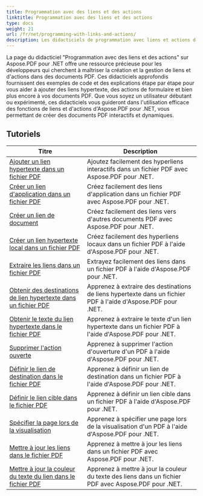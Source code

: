 ```yaml
---
title: Programmation avec des liens et des actions
linktitle: Programmation avec des liens et des actions
type: docs
weight: 21
url: /fr/net/programming-with-links-and-actions/
description: Les didacticiels de programmation avec liens et actions d'Aspose.PDF pour .NET constituent une ressource complète pour maîtriser la création et la gestion de liens interactifs dans des documents PDF.
---
```

La page du didacticiel "Programmation avec des liens et des actions" sur Aspose.PDF pour .NET offre une ressource précieuse pour les développeurs qui cherchent à maîtriser la création et la gestion de liens et d'actions dans des documents PDF. Ces didacticiels approfondis fournissent des exemples de code et des explications étape par étape pour vous aider à ajouter des liens hypertexte, des actions de formulaire et bien plus encore à vos documents PDF. Que vous soyez un utilisateur débutant ou expérimenté, ces didacticiels vous guideront dans l'utilisation efficace des fonctions de liens et d'actions d'Aspose.PDF pour .NET, vous permettant de créer des documents PDF interactifs et dynamiques.

## Tutoriels
| Titre | Description |
| --- | --- | 
| [Ajouter un lien hypertexte dans un fichier PDF](./add-hyperlink/) | Ajoutez facilement des hyperliens interactifs dans un fichier PDF avec Aspose.PDF pour .NET. |  
| [Créer un lien d'application dans un fichier PDF](./create-application-link/) | Créez facilement des liens d'application dans un fichier PDF avec Aspose.PDF pour .NET. |  
| [Créer un lien de document](./create-document-link/) | Créez facilement des liens vers d'autres documents PDF avec Aspose.PDF pour .NET. |  
| [Créer un lien hypertexte local dans un fichier PDF](./create-local-hyperlink/) | Créez facilement des hyperliens locaux dans un fichier PDF à l'aide d'Aspose.PDF pour .NET. |  
| [Extraire les liens dans un fichier PDF](./extract-links/) | Extrayez facilement des liens dans un fichier PDF à l'aide d'Aspose.PDF pour .NET. |  
| [Obtenir des destinations de lien hypertexte dans un fichier PDF](./get-hyperlink-destinations/) | Apprenez à extraire des destinations de liens hypertexte dans un fichier PDF à l'aide d'Aspose.PDF pour .NET. |  
| [Obtenir le texte du lien hypertexte dans le fichier PDF](./get-hyperlink-text/) | Apprenez à extraire le texte d'un lien hypertexte dans un fichier PDF à l'aide d'Aspose.PDF pour .NET. |  
| [Supprimer l'action ouverte](./remove-open-action/) | Apprenez à supprimer l'action d'ouverture d'un PDF à l'aide d'Aspose.PDF pour .NET. |  
| [Définir le lien de destination dans le fichier PDF](./set-destination-link/) | Apprenez à définir un lien de destination dans un fichier PDF à l'aide d'Aspose.PDF pour .NET. |  
| [Définir le lien cible dans le fichier PDF](./set-target-link/) | Apprenez à définir un lien cible dans un fichier PDF à l'aide d'Aspose.PDF pour .NET. |  
| [Spécifier la page lors de la visualisation](./specify-page-when-viewing/) | Apprenez à spécifier une page lors de la visualisation d'un PDF à l'aide d'Aspose.PDF pour .NET. |  
| [Mettre à jour les liens dans le fichier PDF](./update-links/) | Apprenez à mettre à jour les liens dans un fichier PDF avec Aspose.PDF pour .NET. |  
| [Mettre à jour la couleur du texte du lien dans le fichier PDF](./update-link-text-color/) | Apprenez à mettre à jour la couleur du texte des liens dans un fichier PDF avec Aspose.PDF pour .NET. |  